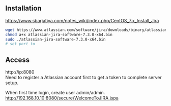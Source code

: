 ## Installation
https://www.sbarjatiya.com/notes_wiki/index.php/CentOS_7.x_Install_Jira  
```sh
wget https://www.atlassian.com/software/jira/downloads/binary/atlassian-jira-software-7.3.0-x64.bin
chmod a+x atlassian-jira-software-7.3.0-x64.bin
sudo ./atlassian-jira-software-7.3.0-x64.bin
# set port to 
```

## Access
http://ip:8080  
Need to register a Atlassian account first to get a token to complete server setup.  

When first time login, create user admin/admin.  
http://192.168.10.10:8080/secure/WelcomeToJIRA.jspa  